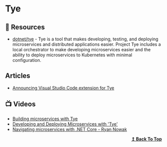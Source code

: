 # Tye

## 📘 Resources
- [dotnet/tye](https://github.com/dotnet/tye) - Tye is a tool that makes developing, testing, and deploying microservices and distributed applications easier. Project Tye includes a local orchestrator to make developing microservices easier and the ability to deploy microservices to Kubernetes with minimal configuration.

## Articles
- [Announcing Visual Studio Code extension for Tye](https://devblogs.microsoft.com/dotnet/announcing-visual-studio-code-extension-for-tye/?WT.mc_id=DT-MVP-5002040)

## 📺 Videos
- [Building microservices with Tye](https://www.youtube.com/watch?v=m4VsOdIT1O4)
- [Developing and Deploying Microservices with 'Tye'](https://www.youtube.com/watch?v=_s8UdhGOGmY)
- [Navigating microservices with .NET Core - Ryan Nowak](https://www.youtube.com/watch?v=dubHmScPNzQ)
<div align="right">
  <b><a href="#contents">↥ Back To Top</a></b>
</div>